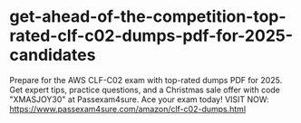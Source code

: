 # get-ahead-of-the-competition-top-rated-clf-c02-dumps-pdf-for-2025-candidates
Prepare for the AWS CLF-C02 exam with top-rated dumps PDF for 2025. Get expert tips, practice questions, and a Christmas sale offer with code "XMASJOY30" at Passexam4sure. Ace your exam today!  VISIT NOW: https://www.passexam4sure.com/amazon/clf-c02-dumps.html
